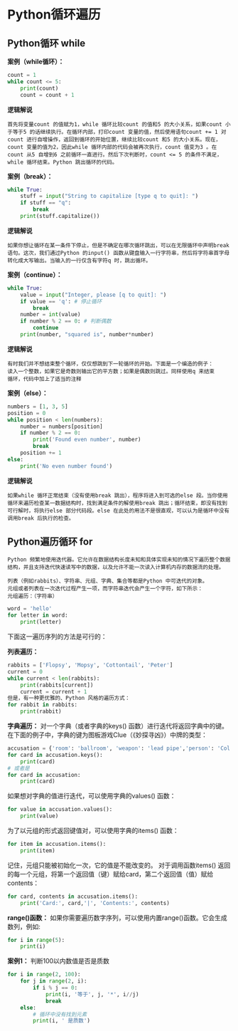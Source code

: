 
# Python循环遍历

## Python循环 while

**案例（while循环）：**
```py
count = 1
while count <= 5:
    print(count)
    count = count + 1
```
**逻辑解说**

    首先将变量count 的值赋为1，while 循环比较count 的值和5 的大小关系，如果count 小于等于5 的话继续执行。在循环内部，打印count 变量的值，然后使用语句count += 1 对count 进行自增操作，返回到循环的开始位置，继续比较count 和5 的大小关系。现在，count 变量的值为2，因此while 循环内部的代码会被再次执行，count 值变为3 。在count 从5 自增到6 之前循环一直进行。然后下次判断时，count <= 5 的条件不满足，while 循环结束。Python 跳出循环的代码。


**案例（break）：**
```py
while True:
    stuff = input("String to capitalize [type q to quit]: ")
    if stuff == "q":
        break
    print(stuff.capitalize())
```
**逻辑解说**

    如果你想让循环在某一条件下停止，但是不确定在哪次循环跳出，可以在无限循环中声明break 语句。这次，我们通过Python 的input() 函数从键盘输入一行字符串，然后将字符串首字母转化成大写输出。当输入的一行仅含有字符q 时，跳出循环。


**案例（continue）：**
```py
while True:
    value = input("Integer, please [q to quit]: ")
    if value == 'q': # 停止循环
        break
    number = int(value)
    if number % 2 == 0: # 判断偶数
        continue
    print(number, "squared is", number*number)
```
**逻辑解说**

    有时我们并不想结束整个循环，仅仅想跳到下一轮循环的开始。下面是一个编造的例子：
    读入一个整数，如果它是奇数则输出它的平方数；如果是偶数则跳过。同样使用q 来结束
    循环，代码中加上了适当的注释


**案例（else）：**
```py
numbers = [1, 3, 5]
position = 0
while position < len(numbers):
    number = numbers[position]
    if number % 2 == 0:
        print('Found even number', number)
        break
    position += 1
else:
    print('No even number found')
```
**逻辑解说**

    如果while 循环正常结束（没有使用break 跳出），程序将进入到可选的else 段。当你使用循环来遍历检查某一数据结构时，找到满足条件的解使用break 跳出；循环结束，即没有找到可行解时，将执行else 部分代码段。else 在此处的用法不是很直观，可以认为是循环中没有调用break 后执行的检查。


## Python遍历循环 for


    Python 频繁地使用迭代器。它允许在数据结构长度未知和具体实现未知的情况下遍历整个数据结构，并且支持迭代快速读写中的数据，以及允许不能一次读入计算机内存的数据流的处理。

    列表（例如rabbits）、字符串、元组、字典、集合等都是Python 中可迭代的对象。
    元组或者列表在一次迭代过程产生一项，而字符串迭代会产生一个字符，如下所示：
    元组遍历：（字符串）
```py
word = 'hello'
for letter in word:
    print(letter)
```
下面这一遍历序列的方法是可行的：

**列表遍历：**
```py
rabbits = ['Flopsy', 'Mopsy', 'Cottontail', 'Peter']
current = 0
while current < len(rabbits):
    print(rabbits[current])
    current = current + 1
但是，有一种更优雅的、Python 风格的遍历方式：
for rabbit in rabbits:
    print(rabbit)
```
**字典遍历：**
    对一个字典（或者字典的keys() 函数）进行迭代将返回字典中的键。
    在下面的例子中，字典的键为图板游戏Clue（《妙探寻凶》）中牌的类型：
```py
accusation = {'room': 'ballroom', 'weapon': 'lead pipe','person': 'Col. Mustard'}
for card in accusation.keys():
    print(card)
# 或者是 
for card in accusation:
    print(card)
```
如果想对字典的值进行迭代，可以使用字典的values() 函数：
```py
for value in accusation.values():
    print(value)
```
为了以元组的形式返回键值对，可以使用字典的items() 函数：
```py
for item in accusation.items():
    print(item)
```
记住，元组只能被初始化一次，它的值是不能改变的。
对于调用函数items() 返回的每一个元组，将第一个返回值（键）赋给card，第二个返回值（值）赋给contents：
```py
for card, contents in accusation.items():
    print('Card:', card,'|', 'Contents:', contents)
```
**range()函数：**
如果你需要遍历数字序列，可以使用内置range()函数。它会生成数列，例如:
```py
for i in range(5):
    print(i) 
```
**案例1：**
判断100以内数值是否是质数
```py
for i in range(2, 100):
    for j in range(2, i):
        if i % j == 0:
            print(i, '等于', j, '*', i//j)
            break
    else:
        # 循环中没有找到元素
        print(i, ' 是质数')
```